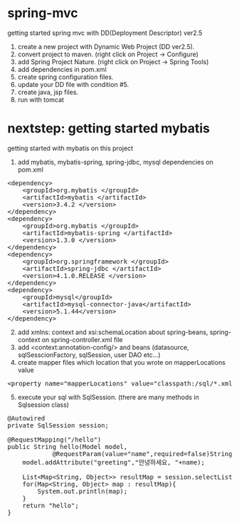 # spring-mvc
getting started spring mvc with DD(Deployment Descriptor) ver2.5

1. create a new project with Dynamic Web Project (DD ver2.5).
2. convert project to maven. (right click on Project -> Configure)
3. add Spring Project Nature. (right click on Project -> Spring Tools)
4. add dependencies in pom.xml
5. create spring configuration files.
6. update your DD file with condition #5.
7. create java, jsp files.
8. run with tomcat

# nextstep: getting started mybatis
 
getting started with mybatis on this project

1. add mybatis, mybatis-spring, spring-jdbc, mysql dependencies on pom.xml
<pre>
&lt;dependency&gt;
	&lt;groupId&gt;org.mybatis &lt;/groupId&gt;
	&lt;artifactId&gt;mybatis &lt;/artifactId&gt;
	&lt;version&gt;3.4.2 &lt;/version&gt;
&lt;/dependency&gt;
&lt;dependency&gt;
	&lt;groupId&gt;org.mybatis &lt;/groupId&gt;
	&lt;artifactId&gt;mybatis-spring &lt;/artifactId&gt;
	&lt;version&gt;1.3.0 &lt;/version&gt;
&lt;/dependency&gt;
&lt;dependency&gt;
	&lt;groupId&gt;org.springframework &lt;/groupId&gt;
	&lt;artifactId&gt;spring-jdbc &lt;/artifactId&gt;
	&lt;version&gt;4.1.0.RELEASE &lt;/version&gt;
&lt;/dependency&gt;
&lt;dependency&gt;
	&lt;groupId&gt;mysql&lt;/groupId&gt;
	&lt;artifactId&gt;mysql-connector-java&lt;/artifactId&gt;
	&lt;version&gt;5.1.44&lt;/version&gt;
&lt;/dependency&gt;
</pre>
2. add xmlns: context and xsi:schemaLocation about spring-beans, spring-context on spring-controller.xml file
3. add  &lt;context:annotation-config/&gt; and beans (datasource, sqlSesscionFactory, sqlSession, user DAO etc…)
4. create mapper files which location that you wrote on mapperLocations value
<pre>&lt;property name="mapperLocations" value="classpath:/sql/*.xml"/&gt;</pre>
5. execute your sql with SqlSession. (there are many methods in Sqlsession class)
<pre>
@Autowired
private SqlSession session;<br>
@RequestMapping("/hello")
public String hello(Model model, 
			@RequestParam(value="name",required=false)String name){
	model.addAttribute("greeting","안녕하세요, "+name);<br>
	List&lt;Map&lt;String, Object&gt;&gt; resultMap = session.selectList("AccountMapper.selectAll");
	for(Map&lt;String, Object&gt; map : resultMap){
		System.out.println(map);
	}
	return "hello";
}
</pre> 